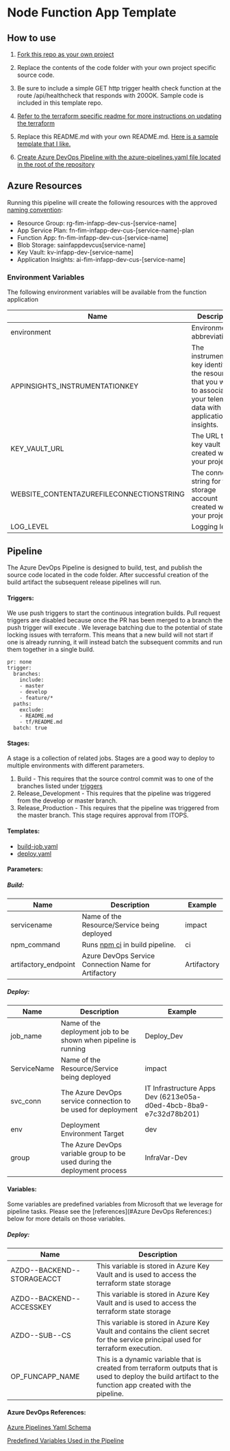 # Node Function App Template

## How to use

1. [Fork this repo as your own project](https://fairway.atlassian.net/wiki/spaces/DEVOPS/pages/21069887/Fork+an+Existing+Repo)

2. Replace the contents of the code folder with your own project specific source code.

3. Be sure to include a simple GET http trigger health check function at the route /api/healthcheck that responds with 200OK. Sample code is included in this template repo.

4. [Refer to the terraform specific readme for more instructions on updating the terraform](/tf/README.md)

5. Replace this README.md with your own README.md. [Here is a sample template that I like.](https://gist.github.com/akashnimare/7b065c12d9750578de8e705fb4771d2f#file-readme-md)

6. [Create Azure DevOps Pipeline with the azure-pipelines.yaml file located in the root of the repository](https://fairway.atlassian.net/wiki/spaces/DEVOPS/pages/76054581/Build+Pipeline+from+Template)



## Azure Resources

Running this pipeline will create the following resources with the approved [naming convention](https://fairway.atlassian.net/wiki/spaces/sysarch/pages/147685462/Naming+Convention):

- Resource Group: rg-fim-infapp-dev-cus-[service-name]
- App Service Plan: fn-fim-infapp-dev-cus-[service-name]-plan
- Function App: fn-fim-infapp-dev-cus-[service-name]
- Blob Storage: sainfappdevcus[service-name]
- Key Vault: kv-infapp-dev-[service-name]
- Application Insights: ai-fim-infapp-dev-cus-[service-name]

### Environment Variables

The following environment variables will be available from the function application

| Name                                     | Description                                                  | Example                                              |
| ---------------------------------------- | ------------------------------------------------------------ | ---------------------------------------------------- |
| environment                              | Environment abbreviation                                     | dev                                                  |
| APPINSIGHTS_INSTRUMENTATIONKEY           | The instrumentation key identifies the resource that you want to associate your telemetry data with for application insights. |                                                      |
| KEY_VAULT_URL                            | The URL to the key vault created with your project           | https://kv-infapp-dev-[service-name].vault.azure.net |
| WEBSITE_CONTENTAZUREFILECONNECTIONSTRING | The connection string for the storage account created with your project |                                                      |
| LOG_LEVEL                                | Logging level                                                | DEBUG                                                |

## Pipeline

The Azure DevOps Pipeline is designed to build, test, and publish the source code located in the code folder. After successful creation of the build artifact the subsequent release pipelines will run.

#### Triggers:

We use push triggers to start the continuous integration builds. Pull request triggers are disabled because once the PR has been merged to a branch the push trigger will execute .  We leverage batching due to the potential of state locking issues with terraform. This means that a new build will not start if one is already running, it will instead batch the subsequent commits and run them together in a single build.

```
pr: none
trigger:
  branches:
    include:
    - master
    - develop
    - feature/*
  paths:
    exclude:
    - README.md
    - tf/README.md
  batch: true
```



#### Stages:

A stage is a collection of related jobs. Stages are a good way to deploy to multiple environments with different parameters.

1. Build - This requires that the source control commit was to one of the branches listed under [triggers](#Triggers:)
2. Release_Development - This requires that the pipeline was triggered from the develop or master branch.
3. Release_Production - This requires that the pipeline was triggered from the master branch. This stage requires approval from ITOPS.

#### Templates:

- [build-job.yaml](/templates/build-job.yaml)
- [deploy.yaml](templates/deploy.yaml)

#### Parameters:

##### Build:

| Name                 | Description                                                  | Example     |
| -------------------- | ------------------------------------------------------------ | ----------- |
| servicename          | Name of the Resource/Service being deployed                  | impact      |
| npm_command          | Runs [npm ci](https://preview-docs.npmjs.com/cli-commands/npm-ci) in build pipeline. | ci          |
| artifactory_endpoint | Azure DevOps Service Connection Name for Artifactory         | Artifactory |

##### Deploy:

| Name        | Description                                                  | Example                                                      |
| ----------- | ------------------------------------------------------------ | ------------------------------------------------------------ |
| job_name    | Name of the deployment job to be shown when pipeline is running | Deploy_Dev                                                   |
| ServiceName | Name of the Resource/Service being deployed                  | impact                                                       |
| svc_conn    | The Azure DevOps service connection to be used for deployment | IT Infrastructure Apps Dev (6213e05a-d0ed-4bcb-8ba9-e7c32d78b201) |
| env         | Deployment Environment Target                                | dev                                                          |
| group       | The Azure DevOps variable group to be used during the deployment process | InfraVar-Dev                                                 |

#### Variables:

Some variables are predefined variables from Microsoft that we leverage for pipeline tasks. Please see the [references](#Azure DevOps References:) below for more details on those variables.

##### Deploy:

| Name                       | Description                                                  |
| -------------------------- | ------------------------------------------------------------ |
| AZDO--BACKEND--STORAGEACCT | This variable is stored in Azure Key Vault and is used to access the terraform state storage |
| AZDO--BACKEND--ACCESSKEY   | This variable is stored in Azure Key Vault and is used to access the terraform state storage |
| AZDO--SUB--CS              | This variable is stored in Azure Key Vault and contains the client secret for the service principal used for terraform execution. |
| OP_FUNCAPP_NAME            | This is a dynamic variable that is created from terraform outputs that is used to deploy the build artifact to the function app created with the pipeline. |



#### Azure DevOps References:

[Azure Pipelines Yaml Schema](https://docs.microsoft.com/en-us/azure/devops/pipelines/yaml-schema?view=azure-devops&tabs=schema%2Cparameter-schema)

[Predefined Variables Used in the Pipeline](https://docs.microsoft.com/en-us/azure/devops/pipelines/build/variables?view=azure-devops&tabs=yaml)

